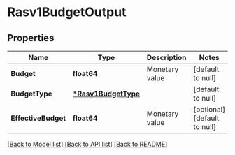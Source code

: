 # Rasv1BudgetOutput

## Properties
Name | Type | Description | Notes
------------ | ------------- | ------------- | -------------
**Budget** | **float64** | Monetary value | [default to null]
**BudgetType** | [***Rasv1BudgetType**](RASv1BudgetType.md) |  | [default to null]
**EffectiveBudget** | **float64** | Monetary value | [optional] [default to null]

[[Back to Model list]](../README.md#documentation-for-models) [[Back to API list]](../README.md#documentation-for-api-endpoints) [[Back to README]](../README.md)


